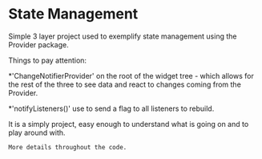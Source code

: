 # State Management

Simple 3 layer project used to exemplify state management using the Provider package.

Things to pay attention:

*'ChangeNotifierProvider' on the root of the widget tree -
which allows for the rest of the three to see data and react to changes coming from the Provider.

*'notifyListeners()' use to send a flag to all listeners to rebuild.

It is a simply project, easy enough to understand what is going on and to play around with.

    More details throughout the code.


